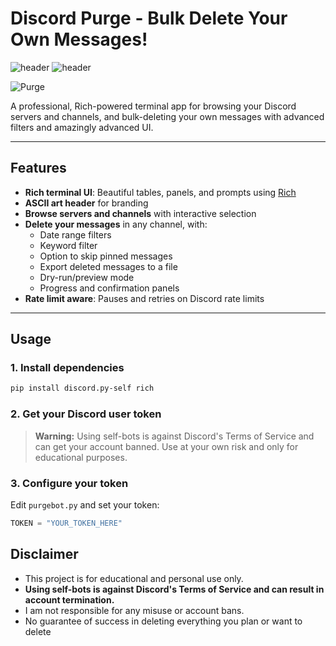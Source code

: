 # Discord Purge - Bulk Delete Your Own Messages!

![header](https://img.shields.io/badge/python-3.8%2B-blue?style=flat-square)
![header](https://img.shields.io/badge/discord.py--self-2.x-magenta?style=flat-square)

![Purge](https://i.imgur.com/rt0Y4vF.png)

A professional, Rich-powered terminal app for browsing your Discord servers and channels, and bulk-deleting your own messages with advanced filters and amazingly advanced UI.

---

## Features
- **Rich terminal UI**: Beautiful tables, panels, and prompts using [Rich](https://github.com/Textualize/rich)
- **ASCII art header** for branding
- **Browse servers and channels** with interactive selection
- **Delete your messages** in any channel, with:
  - Date range filters
  - Keyword filter
  - Option to skip pinned messages
  - Export deleted messages to a file
  - Dry-run/preview mode
  - Progress and confirmation panels
- **Rate limit aware**: Pauses and retries on Discord rate limits

---

## Usage

### 1. Install dependencies
```sh
pip install discord.py-self rich
```

### 2. Get your Discord user token
> **Warning:** Using self-bots is against Discord's Terms of Service and can get your account banned. Use at your own risk and only for educational purposes.

### 3. Configure your token
Edit `purgebot.py` and set your token:
```python
TOKEN = "YOUR_TOKEN_HERE"
```


## Disclaimer
- This project is for educational and personal use only.
- **Using self-bots is against Discord's Terms of Service and can result in account termination.**
- I am not responsible for any misuse or account bans.
- No guarantee of success in deleting everything you plan or want to delete

